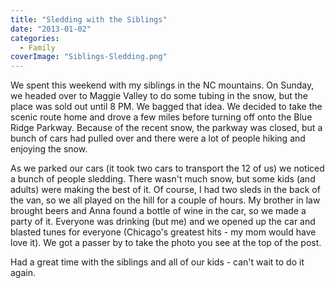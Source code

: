```yaml
---
title: "Sledding with the Siblings"
date: "2013-01-02"
categories: 
  - Family
coverImage: "Siblings-Sledding.png"
---
```


We spent this weekend with my siblings in the NC mountains. On Sunday, we headed over to Maggie Valley to do some tubing in the snow, but the place was sold out until 8 PM. We bagged that idea. We decided to take the scenic route home and drove a few miles before turning off onto the Blue Ridge Parkway. Because of the recent snow, the parkway was closed, but a bunch of cars had pulled over and there were a lot of people hiking and enjoying the snow.

As we parked our cars (it took two cars to transport the 12 of us) we noticed a bunch of people sledding. There wasn't much snow, but some kids (and adults) were making the best of it. Of course, I had two sleds in the back of the van, so we all played on the hill for a couple of hours. My brother in law brought beers and Anna found a bottle of wine in the car, so we made a party of it. Everyone was drinking (but me) and we opened up the car and blasted tunes for everyone (Chicago's greatest hits - my mom would have love it). We got a passer by to take the photo you see at the top of the post.

Had a great time with the siblings and all of our kids - can't wait to do it again.
